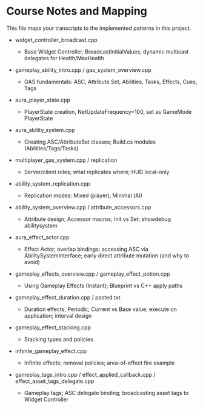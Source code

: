 # Course Notes and Mapping

This file maps your transcripts to the implemented patterns in this project.

- widget_controller_broadcast.cpp
  - Base Widget Controller, BroadcastInitialValues, dynamic multicast delegates for Health/MaxHealth

- gameplay_ability_intro.cpp / gas_system_overview.cpp
  - GAS fundamentals: ASC, Attribute Set, Abilities, Tasks, Effects, Cues, Tags

- aura_player_state.cpp
  - PlayerState creation, NetUpdateFrequency=100, set as GameMode PlayerState

- aura_ability_system.cpp
  - Creating ASC/AttributeSet classes; Build.cs modules (Abilities/Tags/Tasks)

- multiplayer_gas_system.cpp / replication
  - Server/client roles; what replicates where; HUD local-only

- ability_system_replication.cpp
  - Replication modes: Mixed (player), Minimal (AI)

- ability_system_overview.cpp / attribute_accessors.cpp
  - Attribute design; Accessor macros; Init vs Set; showdebug abilitysystem

- aura_effect_actor.cpp
  - Effect Actor; overlap bindings; accessing ASC via AbilitySystemInterface; early direct attribute mutation (and why to avoid)

- gameplay_effects_overview.cpp / gameplay_effect_potion.cpp
  - Using Gameplay Effects (Instant); Blueprint vs C++ apply paths

- gameplay_effect_duration.cpp / pasted.txt
  - Duration effects; Periodic; Current vs Base value; execute on application; interval design

- gameplay_effect_stacking.cpp
  - Stacking types and policies

- infinite_gameplay_effect.cpp
  - Infinite effects; removal policies; area-of-effect fire example

- gameplay_tags_intro.cpp / effect_applied_callback.cpp / effect_asset_tags_delegate.cpp
  - Gameplay tags; ASC delegate binding; broadcasting asset tags to Widget Controller
